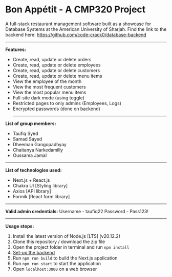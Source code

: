 # Bon Appétit - A CMP320 Project

A full-stack restaurant management software built as a showcase for Database Systems at the American University of Sharjah.
Find the link to the backend here: https://github.com/code-crack0/database-backend

---

**Features:**

- Create, read, update or delete orders
- Create, read, update or delete employees
- Create, read, update or delete customers
- Create, read, update or delete menu items
- View the employee of the month
- View the most frequent customers
- View the most popular menu items
- Full-site dark mode (using toggle)
- Restricted pages to only admins (Employees, Logs)
- Encrypted passwords (done on backend)
  ***
**List of group members:**
- Taufiq Syed
- Samad Sayed
- Dheeman Gangopadhyay
- Chaitanya Narkedamilly
- Oussama Jamal

---

**List of technologies used:**

- Next.js + React.js
- Chakra UI [Styling library]
- Axios [API library]
- Formik [React form library]

---

**Valid admin credentials:**
Username - taufiq22
Password - Pass123!

---

**Usage steps:**

1. Install the latest version of Node.js [LTS] (v20.12.2)
2. Clone this repository / download the zip file
3. Open the project folder in terminal and run `npm install`
4. [Set-up the backend](https://github.com/code-crack0/database-backend)
5. Run `npm run build` to build the Next.js application
6. Run `npm run start` to start the application
7. Open `localhost:3000` on a web browser
